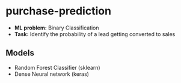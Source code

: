 # purchase-prediction


- **ML problem:** Binary Classification
- **Task:** Identify the probability of a lead getting converted to sales


## Models 
-  Random Forest Classifier (sklearn)
- Dense Neural network (keras)

